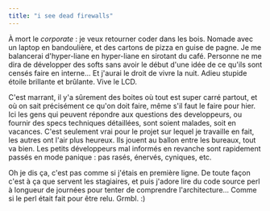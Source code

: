 ```yaml
---
title: "i see dead firewalls"
---
```


À mort le _corporate_ : je veux retourner coder dans les bois. Nomade avec un
laptop en bandoulière, et des cartons de pizza en guise de pagne. Je me
balancerai d'hyper-liane en hyper-liane en sirotant du café. Personne ne me
dira de développer des softs sans avoir le début d'une idée de ce qu'ils sont
censés faire en interne... Et j'aurai le droit de vivre la nuit. Adieu stupide
étoile brillante et brûlante. Vive le LCD.

C'est marrant, il y'a sûrement des boites où tout est super carré partout, et
où on sait précisément ce qu'on doit faire, même s'il faut le faire pour hier.
Ici les gens qui peuvent répondre aux questions des developpeurs, ou fournir
des specs techniques détaillées, sont soient malades, soit en vacances. C'est
seulement vrai pour le projet sur lequel je travaille en fait, les autres ont
l'air plus heureux. Ils jouent au ballon entre les bureaux, tout va bien. Les
petits développeurs mal informés en revanche sont rapidement passés en mode
panique : pas rasés, énervés, cyniques, etc.

Oh je dis ça, c'est pas comme si j'étais en première ligne. De toute façon
c'est à ça que servent les stagiaires, et puis j'adore lire du code source
perl à longueur de journées pour tenter de comprendre l'architecture... Comme
si le perl était fait pour être relu. Grmbl. :)

